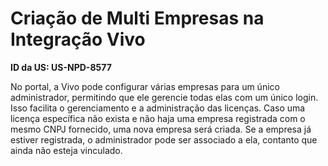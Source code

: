 # Criação de Multi Empresas na Integração Vivo

**ID da US: US-NPD-8577**

No portal, a Vivo pode configurar várias empresas para um único administrador, permitindo que ele gerencie todas elas com um único login. Isso facilita o gerenciamento e a administração das licenças. Caso uma licença específica não exista e não haja uma empresa registrada com o mesmo CNPJ fornecido, uma nova empresa será criada. Se a empresa já estiver registrada, o administrador pode ser associado a ela, contanto que ainda não esteja vinculado.